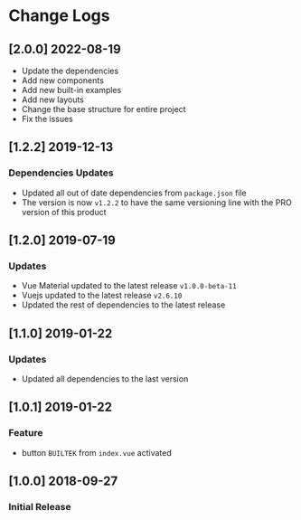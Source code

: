 # Change Logs

## [2.0.0] 2022-08-19

- Update the dependencies
- Add new components
- Add new built-in examples
- Add new layouts
- Change the base structure for entire project
- Fix the issues

## [1.2.2] 2019-12-13

### Dependencies Updates

- Updated all out of date dependencies from `package.json` file
- The version is now `v1.2.2` to have the same versioning line with the PRO version of this product

## [1.2.0] 2019-07-19

### Updates

- Vue Material updated to the latest release `v1.0.0-beta-11`
- Vuejs updated to the latest release `v2.6.10`
- Updated the rest of dependencies to the latest release

## [1.1.0] 2019-01-22

### Updates

- Updated all dependencies to the last version

## [1.0.1] 2019-01-22

### Feature

- button `BUILTEK` from `index.vue` activated

## [1.0.0] 2018-09-27

### Initial Release

